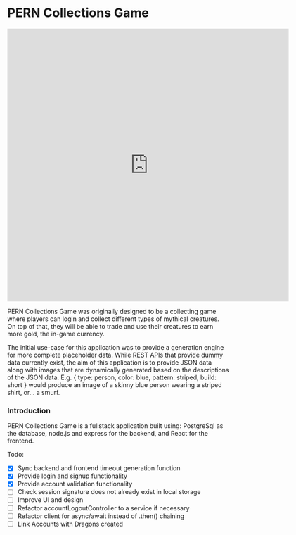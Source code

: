 # PERN Collections Game

<iframe src='https://gfycat.com/ifr/NaughtyDarlingIceblueredtopzebra' frameborder='0' scrolling='no' allowfullscreen width='640' height='620'></iframe>

PERN Collections Game was originally designed to be a collecting game where players can login and collect different types of mythical creatures. On top of that, they will be able to trade and use their creatures to earn more gold, the in-game currency.

The initial use-case for this application was to provide a generation engine for more complete placeholder data. While REST APIs that provide dummy data currently exist, the aim of this application is to provide JSON data along with images that are dynamically generated based on the descriptions of the JSON data. E.g. { type: person, color: blue, pattern: striped, build: short } would produce an image of a skinny blue person wearing a striped shirt, or... a smurf.

### Introduction

PERN Collections Game is a fullstack application built using: PostgreSql as the database, node.js and express for the backend, and React for the frontend.

Todo:

- [x] Sync backend and frontend timeout generation function
- [x] Provide login and signup functionality
- [x] Provide account validation functionality
- [ ] Check session signature does not already exist in local storage
- [ ] Improve UI and design
- [ ] Refactor accountLogoutController to a service if necessary
- [ ] Refactor client for async/await instead of .then() chaining
- [ ] Link Accounts with Dragons created
